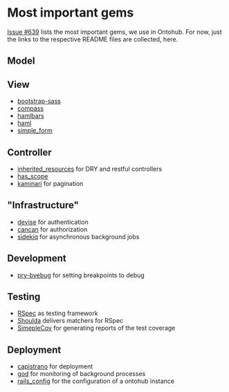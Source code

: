 # Most important gems

[Issue #639](https://github.com/ontohub/ontohub/issues/574) lists the most important gems, we use in Ontohub. For now, just the links to the respective README files are collected, here.

## Model



## View

* [bootstrap-sass](https://github.com/twbs/bootstrap-sass)
* [compass](http://compass-style.org)
* [hamlbars](https://github.com/jamesotron/hamlbars)
* [haml](http://haml.info)
* [simple_form](https://github.com/plataformatec/simple_form)

## Controller

* [inherited_resources](https://github.com/josevalim/inherited_resources) for DRY and restful controllers
* [has_scope](https://github.com/plataformatec/has_scope)
* [kaminari](https://github.com/amatsuda/kaminari) for pagination

## "Infrastructure"

* [devise](https://github.com/plataformatec/devise) for authentication
* [cancan](https://github.com/ryanb/cancan) for authorization
* [sidekiq](http://sidekiq.org/) for asynchronous background jobs

## Development

* [pry-byebug](https://github.com/deivid-rodriguez/pry-byebug) for setting breakpoints to debug

## Testing

* [RSpec](http://rspec.info/) as testing framework
* [Shoulda](https://github.com/colszowka/simplecov) delivers matchers for RSpec
* [SimepleCov](https://github.com/colszowka/simplecov) for generating reports of the test coverage

## Deployment

* [capistrano](https://github.com/capistrano/capistrano) for deployment
* [god](http://godrb.com/) for monitoring of background processes
* [rails_config](https://github.com/railsjedi/rails_config) for the configuration of a ontohub instance

